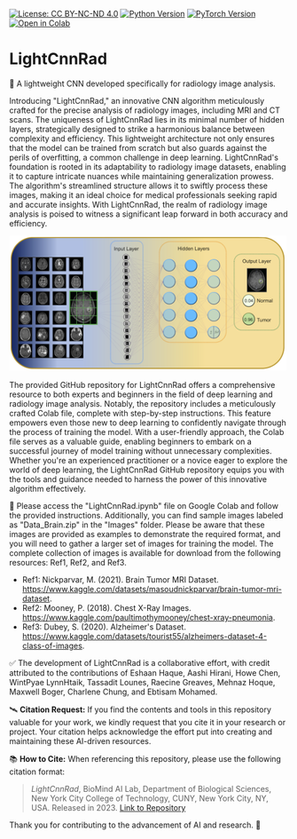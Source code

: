 [![License: CC BY-NC-ND 4.0](https://img.shields.io/badge/License-CC%20BY--NC--ND%204.0-lightgrey.svg)](https://creativecommons.org/licenses/by-nc-nd/4.0/)
[![Python Version](https://img.shields.io/badge/python-3.10.12-red.svg)](https://www.python.org/downloads/release/python-31012/)
[![PyTorch Version](https://img.shields.io/badge/PyTorch-1.9.0-green.svg)](https://pytorch.org/get-started/locally/)
[![Open in Colab](https://colab.research.google.com/assets/colab-badge.svg)](https://github.com/PKhosravi-CityTech/LightCnnRad/blob/main/LightCnnRad.ipynb)

# LightCnnRad

:diamond_shape_with_a_dot_inside: A lightweight CNN developed specifically for radiology image analysis.

Introducing "LightCnnRad," an innovative CNN algorithm meticulously crafted for the precise analysis of radiology images, including MRI and CT scans. The uniqueness of LightCnnRad lies in its minimal number of hidden layers, strategically designed to strike a harmonious balance between complexity and efficiency. This lightweight architecture not only ensures that the model can be trained from scratch but also guards against the perils of overfitting, a common challenge in deep learning. LightCnnRad's foundation is rooted in its adaptability to radiology image datasets, enabling it to capture intricate nuances while maintaining generalization prowess. The algorithm's streamlined structure allows it to swiftly process these images, making it an ideal choice for medical professionals seeking rapid and accurate insights. With LightCnnRad, the realm of radiology image analysis is poised to witness a significant leap forward in both accuracy and efficiency.

<img src="https://github.com/PKhosravi-CityTech/LightCnnRad/blob/main/Images/LightCnnRad.png" width="500" />

The provided GitHub repository for LightCnnRad offers a comprehensive resource to both experts and beginners in the field of deep learning and radiology image analysis. Notably, the repository includes a meticulously crafted Colab file, complete with step-by-step instructions. This feature empowers even those new to deep learning to confidently navigate through the process of training the model. With a user-friendly approach, the Colab file serves as a valuable guide, enabling beginners to embark on a successful journey of model training without unnecessary complexities. Whether you're an experienced practitioner or a novice eager to explore the world of deep learning, the LightCnnRad GitHub repository equips you with the tools and guidance needed to harness the power of this innovative algorithm effectively.

:diamond_shape_with_a_dot_inside: Please access the "LightCnnRad.ipynb" file on Google Colab and follow the provided instructions. Additionally, you can find sample images labeled as "Data_Brain.zip" in the "Images" folder. Please be aware that these images are provided as examples to demonstrate the required format, and you will need to gather a larger set of images for training the model. The complete collection of images is available for download from the following resources: Ref1, Ref2, and Ref3.

- Ref1: Nickparvar, M. (2021). Brain Tumor MRI Dataset. https://www.kaggle.com/datasets/masoudnickparvar/brain-tumor-mri-dataset.
- Ref2: Mooney, P. (2018). Chest X-Ray Images. https://www.kaggle.com/paultimothymooney/chest-xray-pneumonia.
- Ref3: Dubey, S. (2020). Alzheimer's Dataset. https://www.kaggle.com/datasets/tourist55/alzheimers-dataset-4-class-of-images.

:white_check_mark: The development of LightCnnRad is a collaborative effort, with credit attributed to the contributions of Eshaan Haque, Aashi Hirani, Howe Chen, WintPyae LynnHtaik, Tassadit Lounes, Raecine Greaves, Mehnaz Hoque, Maxwell Boger, Charlene Chung, and Ebtisam Mohamed.

🛰️ **Citation Request:** If you find the contents and tools in this repository valuable for your work, we kindly request that you cite it in your research or project. Your citation helps acknowledge the effort put into creating and maintaining these AI-driven resources.

📚 **How to Cite:** When referencing this repository, please use the following citation format:

> *LightCnnRad*, BioMind AI Lab, Department of Biological Sciences, New York City College of Technology, CUNY, New York City, NY, USA. Released in 2023. [Link to Repository](https://github.com/PKhosravi-CityTech/LightCnnRad)

Thank you for contributing to the advancement of AI and research. 🤖









